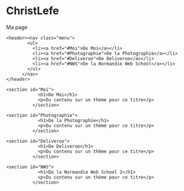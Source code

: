 # ChristLefe
Ma page
<!DOCTYPE html>
<html lang="en">
<head>
    <meta charset="UTF-8">
    <meta name="viewport" content="width=device-width, initial-scale=1.0">
    <meta http-equiv="X-UA-Compatible" content="ie=edge">
    <title>Christ Lefe</title>

    
</head>
<body>


    <header><nav class="menu">
            <ul>
              <li><a href="#Moi">De Moi</a></li>
              <li><a href="#Photographie">De la Photographie</a></li>
              <li><a href="#Deliveroo">De Deliveroo</a></li>
              <li><a href="#NWS">De la Normandie Web School</a></li>
            </ul>
          </nav>
    </header>
    
    <section id="Moi">
                <h1>De Moi</h1>
                <p>Du contenu sur un thème pour ce titre</p>
              </section>
        
    <section id="Photographie">
                <h1>De la Photographie</h1>
                <p>Du contenu sur un thème pour ce titre</p>
              </section>
        
    <section id="Deliveroo">
                <h1>De Deliveroo</h1>
                <p>Du contenu sur un thème pour ce titre</p>
              </section>
        
    <section id="NWS">
                <h1>De la Normandie Web School 2</h1>
                <p>Du contenu sur un thème pour ce titre</p>
              </section>
    
    

</body>
</html>